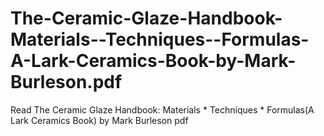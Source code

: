 # The-Ceramic-Glaze-Handbook-Materials--Techniques--Formulas-A-Lark-Ceramics-Book-by-Mark-Burleson.pdf
Read The Ceramic Glaze Handbook: Materials * Techniques * Formulas(A Lark Ceramics Book) by Mark Burleson pdf
